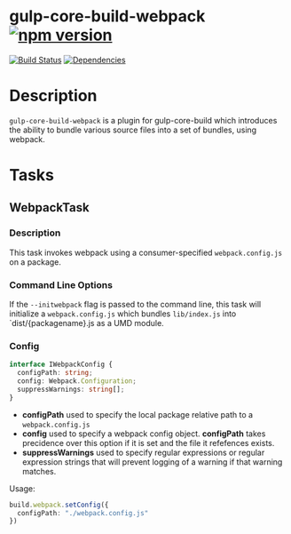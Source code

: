 # gulp-core-build-webpack [![npm version](https://badge.fury.io/js/gulp-core-build-webpack.svg)](https://badge.fury.io/js/gulp-core-build-webpack)

[![Build Status](https://travis-ci.org/Microsoft/gulp-core-build-webpack.svg?branch=master)](https://travis-ci.org/Microsoft/gulp-core-build-webpack) [![Dependencies](https://david-dm.org/Microsoft/gulp-core-build-webpack.svg)](https://david-dm.org/Microsoft/gulp-core-build-webpack)

# Description
`gulp-core-build-webpack` is a plugin for gulp-core-build which introduces the ability to bundle various source files into a set of bundles, using webpack.

# Tasks
## WebpackTask

### Description
This task invokes webpack using a consumer-specified `webpack.config.js` on a package.

### Command Line Options
If the `--initwebpack` flag is passed to the command line, this task will initialize a `webpack.config.js` which bundles `lib/index.js` into `dist/{packagename}.js as a UMD module.

### Config
```typescript
interface IWebpackConfig {
  configPath: string;
  config: Webpack.Configuration;
  suppressWarnings: string[];
}
```
* **configPath** used to specify the local package relative path to a `webpack.config.js`
* **config** used to specify a webpack config object. **configPath** takes precidence over this option if it is set and the file it refefences exists.
* **suppressWarnings** used to specify regular expressions or regular expression strings that will prevent logging of a warning if that warning matches.

Usage:
```typescript
build.webpack.setConfig({
  configPath: "./webpack.config.js"
})
```
